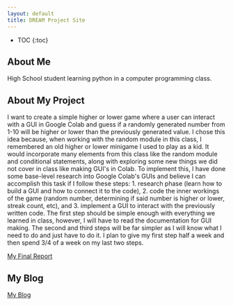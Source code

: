 ```yaml
---
layout: default
title: DREAM Project Site
---
```


* TOC
{:toc}

## About Me

High School student learning python in a computer programming class.

## About My Project

I want to create a simple higher or lower game where a user can interact with a GUI in Google Colab and guess if a randomly generated number from 1-10 will be higher or lower than the previously generated value. I chose this idea because, when working with the random module in this class, I remembered an old higher or lower minigame I used to play as a kid. It would incorporate many elements from this class like the random module and conditional statements, along with exploring some new things we did not cover in class like making GUI's in Colab. To implement this, I have done some base-level research into Google Colab's GUIs and believe I can accomplish this task if I follow these steps: 1. research phase (learn how to build a GUI and how to connect it to the code), 2. code the inner workings of the game (random number, determining if said number is higher or lower, streak count, etc), and 3. implement a GUI to interact with the previously written code. The first step should be simple enough with everything we learned in class, however, I will have to read the documentation for GUI making. The second and third steps will be far simpler as I will know what I need to do and just have to do it. I plan to give my first step half a week and then spend 3/4 of a week on my last two steps.


[My Final Report](files/finalreport.pdf)

## My Blog

[My Blog](blog.html)
